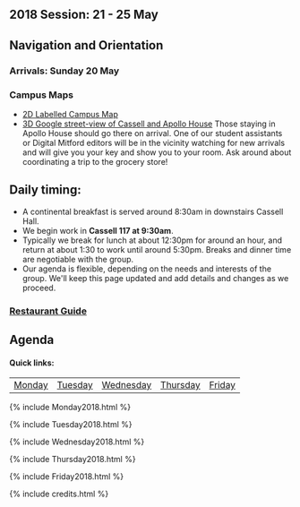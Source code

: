 ## 2018 Session: 21 - 25 May 

## Navigation and Orientation
### Arrivals: Sunday 20 May 
### Campus Maps
* [2D Labelled Campus Map](Map_UPG_Labelled.pdf)
* [3D Google street-view of Cassell and Apollo House](3DMap_CassellApollo.png)
Those staying in Apollo House should go there on arrival. One of our student assistants or Digital Mitford editors will be in the vicinity watching for new arrivals and will give you your key and show you to your room. Ask around about coordinating a trip to the grocery store! 
## Daily timing: 
* A continental breakfast is served around 8:30am in downstairs Cassell Hall.
* We begin work in **Cassell 117 at 9:30am**. 
* Typically we break for lunch at about 12:30pm for around an hour, and return at about 1:30 to work until around 5:30pm. Breaks and dinner time are negotiable with the group.
* Our agenda is flexible, depending on the needs and interests of the group. We'll keep this page updated and add details and changes as we proceed. 

### [Restaurant Guide](restaurants.md)

## Agenda
#### Quick links:

<table id="weekMenu">
<tr>
<td><a href="#mon">Monday</a></td>
<td><a href="#tue">Tuesday</a></td>
<td><a href="#wed">Wednesday</a></td>
<td><a href="#thur">Thursday</a></td>
<td><a href="#fri">Friday</a></td>
</tr>
</table>


{% include Monday2018.html %}


{% include Tuesday2018.html %}


{% include Wednesday2018.html %}


{% include Thursday2018.html %}


{% include Friday2018.html %}


{% include credits.html %}
